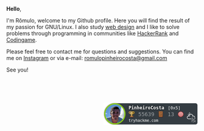  <b>Hello</b>,</br>
 
I'm Rômulo, welcome to my Github profile. Here you will find the result of my passion for GNU/Linux. I also study [web design](https://codepen.io/pinheirocosta) and I like to solve problems through programming in communities like [HackerRank](https://www.hackerrank.com/Pinheirocosta) and [Codingame](https://www.codingame.com/profile/25c600759c3b87b73eff5a785b23212a1218773).

Please feel free to contact me for questions and suggestions. You can find me on [Instagram](https://www.instagram.com/rompinheiro) or via e-mail: romulopinheirocosta@gmail.com

See you! 
 
<br>
 
<br>
 
<br>
 
 <a href="https://tryhackme.com/p/PinheiroCosta"><img align="right" src="https://github.com/PinheiroCosta/PinheiroCosta/blob/main/tryhackme-badge.png" alt="TryHackMe Badge"/></a>

